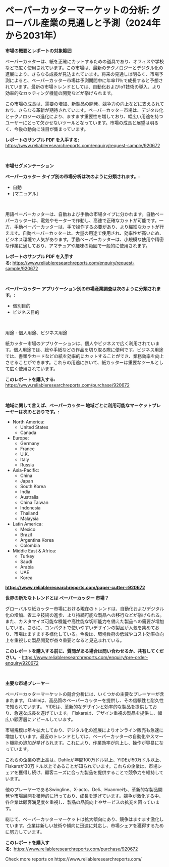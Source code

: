 <p><h1>ペーパーカッターマーケットの分析: グローバル産業の見通しと予測（2024年から2031年）</h1></p><p><strong>市場の概要とレポートの対象範囲</strong></p>
<p><p>ペーパーカッターは、紙を正確にカットするための道具であり、オフィスや学校などで広く使用されています。この市場は、最新のテクノロジーとデジタル化の進展により、さらなる成長が見込まれています。将来の見通しは明るく、市場予測によると、ペーパーカッター市場は予測期間中に年率11％で成長すると予想されています。最新の市場トレンドとしては、自動化およびIoT技術の導入、より効率的なカッティング機能の開発などが挙げられます。</p><p>この市場の成長は、需要の増加、新製品の開発、競争力の向上などに支えられており、さらなる革新が期待されています。ペーパーカッター市場は、デジタル化とテクノロジーの進化により、ますます重要性を増しており、幅広い用途を持つユーザーにとって欠かせないツールとなっています。市場の成長と展望は明るく、今後の動向に注目が集まっています。</p></p>
<p><strong>レポートのサンプル PDF を入手する:</strong> <a href="https://www.reliableresearchreports.com/enquiry/request-sample/920672">https://www.reliableresearchreports.com/enquiry/request-sample/920672</a></p>
<p>&nbsp;</p>
<p><strong>市場セグメンテーション</strong></p>
<p><strong>ペーパーカッター タイプ別の市場分析は次のように分類されます。:</strong></p>
<p><ul><li>自動</li><li>[マニュアル]</li></ul></p>
<p>&nbsp;</p>
<p><p>用語ペーパーカッターは、自動および手動の市場タイプに分かれます。自動ペーパーカッターは、電気やモーターで作動し、高速で正確なカットが可能です。一方、手動ペーパーカッターは、手で操作する必要があり、より繊細なカットが行えます。自動ペーパーカッターは、大量の用途で使用され、効率性が高いため、ビジネス環境で人気があります。手動ペーパーカッターは、小規模な使用や精密な作業に適しており、アマチュアや趣味の範囲で一般的に使用されます。</p></p>
<p><strong>レポートのサンプル PDF を入手する:</strong>&nbsp;<a href="https://www.reliableresearchreports.com/enquiry/request-sample/920672">https://www.reliableresearchreports.com/enquiry/request-sample/920672</a></p>
<p>&nbsp;</p>
<p><strong> ペーパーカッター アプリケーション別の市場産業調査は次のように分類されます。:</strong></p>
<p><ul><li>個別目的</li><li>ビジネス目的</li></ul></p>
<p>&nbsp;</p>
<p><p>用途 - 個人用途、ビジネス用途</p><p>紙カッター市場のアプリケーションは、個人やビジネスで広く利用されています。個人用途では、絵や手紙などの作品を切り取る際に便利です。ビジネス用途では、書類やカードなどの紙を効率的にカットすることができ、業務効率を向上させることができます。これらの用途において、紙カッターは重要なツールとして広く使用されています。</p></p>
<p><strong>このレポートを購入する:</strong>&nbsp; <a href="https://www.reliableresearchreports.com/purchase/920672">https://www.reliableresearchreports.com/purchase/920672</a></p>
<p>&nbsp;</p>
<p><strong>地域に関して言えば、ペーパーカッター 地域ごとに利用可能なマーケットプレーヤーは次のとおりです。:</strong></p>
<p><ul>
    <li>
        North America:
        <ul>
            <li>United States</li>
            <li>Canada</li>
        </ul>
    </li>
    <li>
        Europe:
        <ul>
            <li>Germany</li>
            <li>France</li>
            <li>U.K.</li>
            <li>Italy</li>
            <li>Russia</li>
        </ul>
    </li>
    <li>
        Asia-Pacific:
        <ul>
            <li>China</li>
            <li>Japan</li>
            <li>South Korea</li>
            <li>India</li>
            <li>Australia</li>
            <li>China Taiwan</li>
            <li>Indonesia</li>
            <li>Thailand</li>
            <li>Malaysia</li>
        </ul>
    </li>
    <li>
        Latin America:
        <ul>
            <li>Mexico</li>
            <li>Brazil</li>
            <li>Argentina Korea</li>
            <li>Colombia</li>
        </ul>
    </li>
    <li>
        Middle East & Africa:
        <ul>
            <li>Turkey</li>
            <li>Saudi</li>
            <li>Arabia</li>
            <li>UAE</li>
            <li>Korea</li>
        </ul>
    </li>
    </ul></p>
<p><strong><a href="https://www.reliableresearchreports.com/paper-cutter-r920672">https://www.reliableresearchreports.com/paper-cutter-r920672</a></strong>&nbsp;</p>
<p><strong>世界の新たなトレンドとは ペーパーカッター 市場？</strong></p>
<p><p>グローバルな紙カッター市場における現在のトレンドは、自動化およびデジタル化の増加、省エネ技術の進歩、より持続可能な製品への移行などが挙げられる。また、カスタマイズ可能な機能や高性能な切断能力を備えた製品への需要が増加している。さらに、コンパクトで使いやすいデザインの製品が人気を集めており、市場はますます多様化している。今後は、環境負荷の低減やコスト効率の向上を重視した製品開発が益々重要となると見込まれている。</p></p>
<p><strong>このレポートを購入する前に、質問がある場合は問い合わせるか、共有してください。</strong>- <a href="https://www.reliableresearchreports.com/enquiry/pre-order-enquiry/920672">https://www.reliableresearchreports.com/enquiry/pre-order-enquiry/920672</a></p>
<p>&nbsp;</p>
<p><strong>主要な市場プレーヤー</strong></p>
<p><p>ペーパーカッターマーケットの競合分析には、いくつかの主要なプレーヤーが含まれます。 Dahleは、高品質のペーパーカッターを提供し、その信頼性と耐久性で知られています。 YIDEは、革新的なデザインと効率的な製品を提供しており、急速な成長を遂げています。 Fiskarsは、デザイン重視の製品を提供し、幅広い顧客層にアピールしています。</p><p>市場規模は年々拡大しており、デジタル化の進展によりオンライン販売も急速に増加しています。最近のトレンドとしては、ペーパーカッターの自動化やスマート機能の追加が挙げられます。これにより、作業効率が向上し、操作が容易になっています。</p><p>これらの企業の売上高は、Dahleが年間100万ドル以上、YIDEが50万ドル以上、Fiskarsが30万ドル以上であることが知られています。これらの企業は、市場シェアを獲得し続け、顧客ニーズに合った製品を提供することで競争力を維持しています。</p><p>他のプレーヤーであるSwingline、X-acto、Deli、Huanmeiも、革新的な製品開発や市場展開を積極的に行っており、成長を遂げています。競争が激化する中、各企業は顧客満足度を重視し、製品の品質向上やサービスの拡充を図っています。</p><p>総じて、ペーパーカッターマーケットは拡大傾向にあり、競争はますます激化しています。企業は新しい技術や傾向に迅速に対応し、市場シェアを獲得するために努力しています。</p></p>
<p><strong>このレポートを購入する:</strong>&nbsp;&nbsp;<a href="https://www.reliableresearchreports.com/purchase/920672">https://www.reliableresearchreports.com/purchase/920672</a></p>
<p>Check more reports on https://www.reliableresearchreports.com/</p>